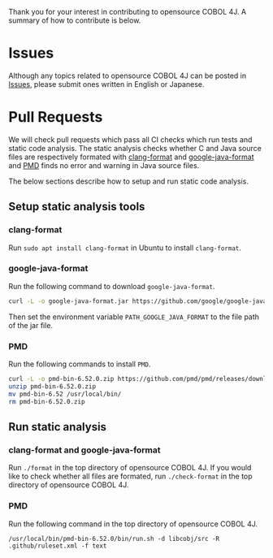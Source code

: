 Thank you for your interest in contributing to opensource COBOL 4J.
A summary of how to contribute is below.

# Issues

Although any topics related to opensource COBOL 4J can be posted in [Issues](https://github.com/opensourcecobol/opensourcecobol4j/issues), please submit ones written in English or Japanese.

# Pull Requests

We will check pull requests which pass all CI checks which run tests and static code analysis.
The static analysis checks whether C and Java source files are respectively formated with [clang-format](https://clang.llvm.org/docs/ClangFormat.html) and [google-java-format](https://github.com/google/google-java-format) and [PMD](https://pmd.github.io/) finds no error and warning in Java source files.

The below sections describe how to setup and run static code analysis.

## Setup static analysis tools

### clang-format

Run `sudo apt install clang-format` in Ubuntu to install `clang-format`.

### google-java-format

Run the following command to download `google-java-format`.
```sh
curl -L -o google-java-format.jar https://github.com/google/google-java-format/releases/download/v1.15.0/google-java-format-1.15.0-all-deps.jar
```
Then set the environment variable `PATH_GOOGLE_JAVA_FORMAT` to the file path of the jar file.

### PMD

Run the following commands to install `PMD`.
```sh
curl -L -o pmd-bin-6.52.0.zip https://github.com/pmd/pmd/releases/download/pmd_releases%2F6.52.0/pmd-bin-6.52.0.zip
unzip pmd-bin-6.52.0.zip
mv pmd-bin-6.52 /usr/local/bin/
rm pmd-bin-6.52.0.zip
```

## Run static analysis

### clang-format and google-java-format

Run `./format` in the top directory of opensource COBOL 4J.
If you would like to check whether all files are formated, run `./check-format` in the top directory of opensource COBOL 4J.

### PMD

Run the following command in the top directory of opensource COBOL 4J.
```
/usr/local/bin/pmd-bin-6.52.0/bin/run.sh -d libcobj/src -R .github/ruleset.xml -f text
```
